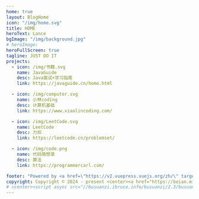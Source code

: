 ```yaml
---
home: true
layout: BlogHome
icon: "/img/home.svg"
title: HOME
heroText: Lance
bgImage: "/img/background.jpg"
# heroImage: 
heroFullScreen: true
tagline: JUST DO IT
projects:
  - icon: /img/书籍.svg
    name: JavaGuide
    desc: Java面试+学习指南
    link: https://javaguide.cn/home.html

  - icon: /img/computer.svg
    name: 小林coding
    desc: 计算机基础
    link: https://www.xiaolincoding.com/

  - icon: /img/LeetCode.svg
    name: LeetCode
    desc: 力扣
    link: https://leetcode.cn/problemset/

  - icon: /img/code.png
    name: 代码随想录
    desc: 算法
    link: https://programmercarl.com/

footer: "Powered by <a href=\"https://v2.vuepress.vuejs.org/zh/\" target=\"_blank\"> VuePress </a> | Theme <a href=\"https://theme-hope.vuejs.press/zh/\" target=\"_blank\"> Hope </a>"
copyright: Copyright © 2024 - present <center><a href="https://beian.miit.gov.cn/" target="_blank">鄂ICP备2024067415号-1</a></center>
# <center><script async src="//busuanzi.ibruce.info/busuanzi/2.3/busuanzi.pure.mini.js"></script><span id="busuanzi_container_site_pv">本站总访问量<span id="busuanzi_value_site_pv"></span>次</span></center>
---
```


